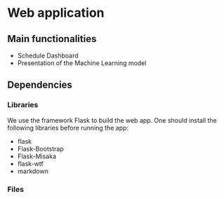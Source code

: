 # Web application

## Main functionalities
- Schedule Dashboard
- Presentation of the Machine Learning model

## Dependencies
### Libraries
We use the framework Flask to build the web app. One should install the following libraries before running the app:
- flask
- Flask-Bootstrap
- Flask-Misaka
- flask-wtf
- markdown

### Files
